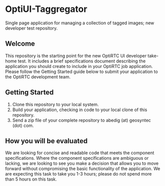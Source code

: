 OptiUI-Taggregator
==================

Single page application for managing a collection of tagged images; new developer test repository.


Welcome
-------

This repository is the starting point for the new OptiRTC UI developer take-home test. It includes a brief specifications document describing the application you should create to include in your OptiRTC job application. Please follow the Getting Started guide below to submit your application to the OptiRTC development team.

Getting Started
---------------

1. Clone this repository to your local system.
2. Build your application, checking in code to your local clone of this repository.
3. Send a zip file of your complete repository to abedig (at) geosyntec (dot) com.

How you will be evaluated
-------------------------

We are looking for concise and readable code that meets the component specifications. Where the component specifications are ambiguous or lacking, we are looking to see you make a decision that allows you to move forward without compromising the basic functionality of the application. We are expecting this task to take you 1-3 hours; please do not spend more than 5 hours on this task.
